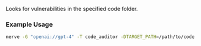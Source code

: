 Looks for vulnerabilities in the specified code folder.

### Example Usage

```sh
nerve -G "openai://gpt-4" -T code_auditor -DTARGET_PATH=/path/to/code
```